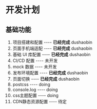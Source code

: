 # 开发计划

## 基础功能

1. 项目搭建和配置 ---- **已经完成** dushaobin
2. 页面手机端适配 ---- **已经完成** dushaobin
3. 基础 UI 库配置 ---- **已经完成** dushaobin
4. CI/CD 配置  ---- 未开发
5. mock 数据 ---- 未开发
6. 发布环境配置 ---- **已经完成** dushaobin  
7. 页面切换 ---- **已经完成** dushaobin  
8. postcss ---- doing
9. console.log ---- doing
10. css主题配置 ---- doing
11. CDN静态资源配置  ---- 待定
